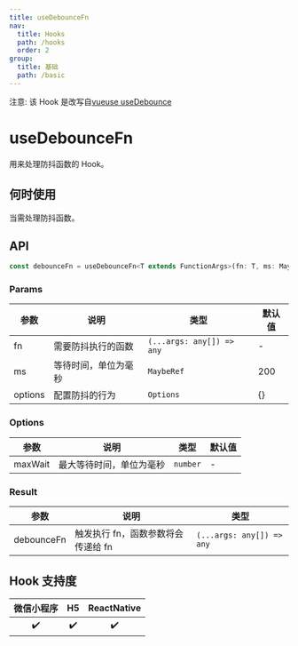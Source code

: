 ```yaml
---
title: useDebounceFn
nav:
  title: Hooks
  path: /hooks
  order: 2
group:
  title: 基础
  path: /basic
---
```


<Alert>注意: 该 Hook 是改写自<a target="__blank" href="https://github.com/vueuse/vueuse/blob/main/packages/shared/useDebounceFn/index.ts">vueuse useDebounce</a></Alert>

# useDebounceFn

用来处理防抖函数的 Hook。

## 何时使用

当需处理防抖函数。

## API

```jsx | pure
const debounceFn = useDebounceFn<T extends FunctionArgs>(fn: T, ms: MaybeRef<number> = 200, options: DebounceFilterOptions = {})
```

### Params

| 参数    | 说明               | 类型                      | 默认值 |
| ------- | ------------------ | ------------------------- | ------ |
| fn      | 需要防抖执行的函数 | `(...args: any[]) => any` | -      |
| ms      | 等待时间，单位为毫秒 | `MaybeRef` | 200      |
| options | 配置防抖的行为     | `Options`                 | {}      |

### Options

| 参数     | 说明                     | 类型      | 默认值  |
| -------- | ------------------------ | --------- | ------- |
| maxWait  | 最大等待时间，单位为毫秒 | `number`  | -       |

### Result

| 参数   | 说明                               | 类型                      |
| ------ | ---------------------------------- | ------------------------- |
| debounceFn    | 触发执行 fn，函数参数将会传递给 fn | `(...args: any[]) => any` |


## Hook 支持度

| 微信小程序 | H5  | ReactNative |
| :--------: | :-: | :---------: |
|     ✔️     | ✔️  |     ✔️      |
